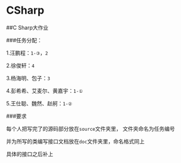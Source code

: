 # CSharp
##C Sharp大作业



###任务分配：

1.汪鹏程：`1-③`，`2`

2.徐俊轩：`4`

3.杨海明、包子：`3`

4.彭希希、艾麦尔、黄嘉宇：`1-①`

5.王仕聪、魏然、赵舸：`1-②`

###要求

每个人把写完了的源码部分放在`source`文件夹里， 文件夹命名为任务编号

并为所写的类编写接口文档放在`doc`文件夹里，命名格式同上

具体的接口之后补上

